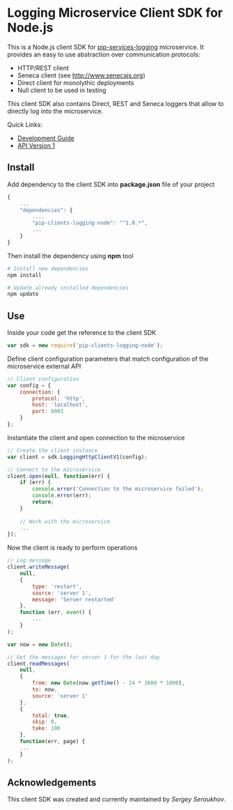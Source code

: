 # Logging Microservice Client SDK for Node.js

This is a Node.js client SDK for [pip-services-logging](https://github.com/pip-services-infrastructure/pip-services-logging-node) microservice.
It provides an easy to use abstraction over communication protocols:

* HTTP/REST client
* Seneca client (see http://www.senecajs.org)
* Direct client for monolythic deployments
* Null client to be used in testing

This client SDK also contains Direct, REST and Seneca loggers that allow to directly log into the microservice.

<a name="links"></a> Quick Links:

* [Development Guide](doc/Development.md)
* [API Version 1](doc/NodeClientApiV1.md)

## Install

Add dependency to the client SDK into **package.json** file of your project
```javascript
{
    ...
    "dependencies": {
        ....
        "pip-clients-logging-node": "^1.0.*",
        ...
    }
}
```

Then install the dependency using **npm** tool
```bash
# Install new dependencies
npm install

# Update already installed dependencies
npm update
```

## Use

Inside your code get the reference to the client SDK
```javascript
var sdk = new require('pip-clients-logging-node');
```

Define client configuration parameters that match configuration of the microservice external API
```javascript
// Client configuration
var config = {
    connection: {
        protocol: 'http',
        host: 'localhost', 
        port: 8003
    }
};
```

Instantiate the client and open connection to the microservice
```javascript
// Create the client instance
var client = sdk.LoggingHttpClientV1(config);

// Connect to the microservice
client.open(null, function(err) {
    if (err) {
        console.error('Connection to the microservice failed');
        console.error(err);
        return;
    }
    
    // Work with the microservice
    ...
});
```

Now the client is ready to perform operations
```javascript
// Log message
client.writeMessage(
    null,
    { 
        type: 'restart',
        source: 'server 1',
        message: 'Server restarted'
    },
    function (err, event) {
        ...
    }
);
```

```javascript
var now = new Date();

// Get the messages for server 1 for the last day
client.readMessages(
    null,
    {
        from: new Date(now.getTime() - 24 * 3600 * 1000),
        to: now,
        source: 'server 1'
    },
    {
        total: true,
        skip: 0, 
        take: 100
    },
    function(err, page) {
    ...    
    }
);
```    

## Acknowledgements

This client SDK was created and currently maintained by *Sergey Seroukhov*.

